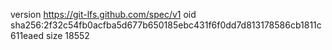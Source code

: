 version https://git-lfs.github.com/spec/v1
oid sha256:2f32c54fb0acfba5d677b650185ebc431f6f0dd7d813178586cb1811c611eaed
size 18552
